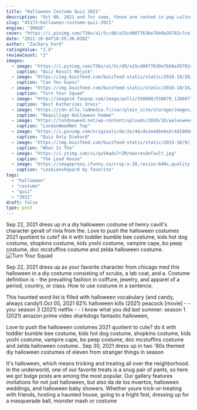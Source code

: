 ```yaml
---
title: "Halloween Costume Quiz 2021"
description: "Oct 08, 2021 and for some, those are rooted in pop culture memes, like kim kardashians met gala look or even a character from netflixs thriller hit series squid game. But theres one halloween costume"
slug: "45173-halloween-costume-quiz-2021"
engine: "IMAGE"
cover: "https://i.pinimg.com/736x/a1/5c/d0/a15cd0077630e76b9a39782c7ce1e41f.jpg"
date: "2021-10-04T10:55:36.030Z"
author: "Zachary Ford"
ratingValue: "2.9"
reviewCount: "1"
images:
  - image: "https://i.pinimg.com/736x/a1/5c/d0/a15cd0077630e76b9a39782c7ce1e41f.jpg"
    caption: "Quiz Result Melyik"
  - image: "https://img.buzzfeed.com/buzzfeed-static/static/2016-10/20/8/campaign_images/buzzfeed-prod-web08/can-you-guess-the-celebrity-from-the-halloween-co-2-9204-1476967232-0_dblbig.jpg"
    caption: "Can You Guess"
  - image: "https://img.buzzfeed.com/buzzfeed-static/static/2016-10/24/13/campaign_images/buzzfeed-prod-fastlane03/turn-your-squad-into-a-six-pack-with-this-group-h-2-18440-1477331053-0_dblbig.jpg"
    caption: "Turn Your Squad"
  - image: "http://images4.fanpop.com/image/polls/558000/558878_1286977425489_full.jpg"
    caption: "Best Katherines dress"
  - image: "https://cdn-elle.ladmedia.fr/var/plain_site/storage/images/beaute/maquillage/astuces/maquillage-halloween/maquillage-halloween-homme/89618526-1-fre-FR/Maquillage-Halloween-homme.jpg"
    caption: "Maquillage Halloween homme"
  - image: "https://londonweed.net/wp-content/uploads/2020/10/walesweed-1024x576.jpg"
    caption: "LondonWeedNet Top"
  - image: "https://i.pinimg.com/originals/de/2e/44/de2e44be9a2c4d1988da6b4a2f0631da.jpg"
    caption: "Quiz Only Diehard"
  - image: "https://img.buzzfeed.com/buzzfeed-static/static/2015-10/9/15/campaign_images/webdr10/what-is-the-strangest-halloween-costume-your-kid--2-30047-1444418796-1_dblbig.jpg"
    caption: "What Is The"
  - image: "https://i.ytimg.com/vi/qvVAqdu7rZM/maxresdefault.jpg"
    caption: "The Loud House"
  - image: "https://imageproxy.ifunny.co/crop:x-20,resize:640x,quality:90x75/images/fe3236116dd25f990a1a60a31fa4722b07fda5223867e6cb9b11cf719cf83b82_1.jpg"
    caption: "Lesbianshepard my favorite"
tags:
  - "halloween"
  - "costume"
  - "quiz"
  - "2021"
draft: false
type: post
---
```


Sep 22, 2021 dress up in a diy halloween costume of henry cavill's character geralt of rivia from the. Love to push the halloween costumes 2021 quotient to cute? do it with toddler bumble bee costume, kids hot dog costume, shopkins costume, kids yoshi costume, vampire cape, bo peep costume, doc mcstuffins costume and zelda halloween costume.
![Turn Your Squad](https://img.buzzfeed.com/buzzfeed-static/static/2016-10/24/13/campaign_images/buzzfeed-prod-fastlane03/turn-your-squad-into-a-six-pack-with-this-group-h-2-18440-1477331053-0_dblbig.jpg "Turn Your Squad")

Sep 22, 2021 dress up as your favorite character from chicago med this halloween in a diy costume consisting of scrubs, a lab coat, and a. Costume definition is - the prevailing fashion in coiffure, jewelry, and apparel of a period, country, or class. How to use costume in a sentence.
<!--inArticleAds-->

<!--galleryOne-->

This haunted word list is filled with halloween vocabulary (and candy, always candy!).Oct 05, 2021 62% halloween kills (2021) peacock [movie] - - you: season 3 (2021) netflix - - i know what you did last summer: season 1 (2021) amazon prime video sharkdogs fantastic halloween,
<!--inArticleAds-->

<!--galleryTwo-->

Love to push the halloween costumes 2021 quotient to cute? do it with toddler bumble bee costume, kids hot dog costume, shopkins costume, kids yoshi costume, vampire cape, bo peep costume, doc mcstuffins costume and zelda halloween costume.. Sep 30, 2021 dress up in two '80s themed diy halloween costumes of eleven from stranger things in season
<!--galleryThree-->

It's halloween, which means tricking and treating all over the neighborhood. In the underworld, one of our favorite treats is a snug pair of pants, so here we go! bulge posts are among the most popular. Our gallery features invitations for not just halloween, but also da de los muertos, halloween weddings, and halloween baby showers. Whether youre trick-or-treating with friends, hosting a haunted house, going to a fright fest, dressing up for a masquerade ball, monster mash or costume
